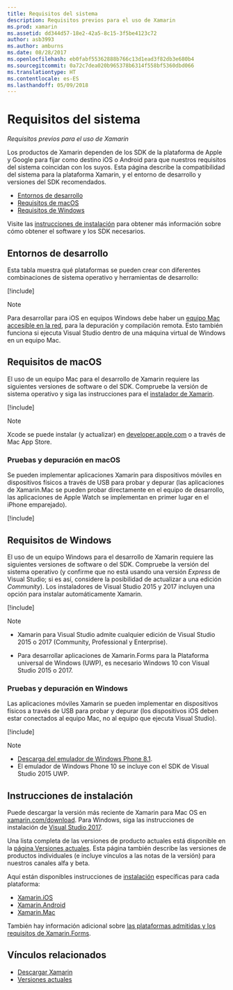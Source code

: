```yaml
---
title: Requisitos del sistema
description: Requisitos previos para el uso de Xamarin
ms.prod: xamarin
ms.assetid: dd344d57-18e2-42a5-8c15-3f5be4123c72
author: asb3993
ms.author: amburns
ms.date: 08/28/2017
ms.openlocfilehash: eb0fabf55362888b766c13d1ead3f82db3e680b4
ms.sourcegitcommit: 0a72c7dea020b965378b6314f558bf5360dbd066
ms.translationtype: HT
ms.contentlocale: es-ES
ms.lasthandoff: 05/09/2018
---
```

# <a name="system-requirements"></a>Requisitos del sistema

_Requisitos previos para el uso de Xamarin_

Los productos de Xamarin dependen de los SDK de la plataforma de Apple y Google para fijar como destino iOS o Android para que nuestros requisitos del sistema coincidan con los suyos. Esta página describe la compatibilidad del sistema para la plataforma Xamarin, y el entorno de desarrollo y versiones del SDK recomendados.

- [Entornos de desarrollo](#devenv)
- [Requisitos de macOS](#mac)
- [Requisitos de Windows](#windows)

Visite las [instrucciones de instalación](#install) para obtener más información sobre cómo obtener el software y los SDK necesarios.

<a name="devenv" />

## <a name="development-environments"></a>Entornos de desarrollo

Esta tabla muestra qué plataformas se pueden crear con diferentes combinaciones de sistema operativo y herramientas de desarrollo:

[!include[](~/cross-platform/includes/development-environment.md)]


> [!NOTE]
> Para desarrollar para iOS en equipos Windows debe haber un [equipo Mac accesible en la red](~/ios/get-started/installation/windows/connecting-to-mac/index.md), para la depuración y compilación remota. Esto también funciona si ejecuta Visual Studio dentro de una máquina virtual de Windows en un equipo Mac.

<a name="mac" />

## <a name="macos-requirements"></a>Requisitos de macOS

El uso de un equipo Mac para el desarrollo de Xamarin requiere las siguientes versiones de software o del SDK. Compruebe la versión de sistema operativo y siga las instrucciones para el [instalador de Xamarin](#install).

[!include[](~/cross-platform/includes/macos-requirements.md)]

> [!NOTE]
> Xcode se puede instalar (y actualizar) en [developer.apple.com](https://developer.apple.com/xcode/download/) o a través de Mac App Store.

### <a name="testing--debugging-on-macos"></a>Pruebas y depuración en macOS

Se pueden implementar aplicaciones Xamarin para dispositivos móviles en dispositivos físicos a través de USB para probar y depurar (las aplicaciones de Xamarin.Mac se pueden probar directamente en el equipo de desarrollo, las aplicaciones de Apple Watch se implementan en primer lugar en el iPhone emparejado).

[!include[](~/cross-platform/includes/macos-testing.md)]


<a name="windows" />

## <a name="windows-requirements"></a>Requisitos de Windows

El uso de un equipo Windows para el desarrollo de Xamarin requiere las siguientes versiones de software o del SDK.
Compruebe la versión del sistema operativo (y confirme que no está usando una versión *Express* de Visual Studio; si es así, considere la posibilidad de actualizar a una edición *Community*).
Los instaladores de Visual Studio 2015 y 2017 incluyen una opción para instalar automáticamente Xamarin.

[!include[](~/cross-platform/includes/windows-requirements.md)]


> [!NOTE]
>
>* Xamarin para Visual Studio admite cualquier edición de Visual Studio 2015 o 2017 (Community, Professional y Enterprise).
>
>* Para desarrollar aplicaciones de Xamarin.Forms para la Plataforma universal de Windows (UWP), es necesario Windows 10 con Visual Studio 2015 o 2017.


### <a name="testing--debugging-on-windows"></a>Pruebas y depuración en Windows

Las aplicaciones móviles Xamarin se pueden implementar en dispositivos físicos a través de USB para probar y depurar (los dispositivos iOS deben estar conectados al equipo Mac, no al equipo que ejecuta Visual Studio).

[!include[](~/cross-platform/includes/windows-testing.md)]


> [!NOTE]
>
>* [Descarga del emulador de Windows Phone 8.1](https://www.microsoft.com/download/details.aspx?id=43719).
>* El emulador de Windows Phone 10 se incluye con el SDK de Visual Studio 2015 UWP.

<a name="install" />

## <a name="installation-instructions"></a>Instrucciones de instalación

Puede descargar la versión más reciente de Xamarin para Mac OS en [xamarin.com/download](http://xamarin.com/download). Para Windows, siga las instrucciones de instalación de [Visual Studio 2017](https://docs.microsoft.com/visualstudio/install/install-visual-studio).

Una lista completa de las versiones de producto actuales está disponible en la [página Versiones actuales](http://developer.xamarin.com/releases/current/). Esta página también describe las versiones de productos individuales (e incluye vínculos a las notas de la versión) para nuestros canales alfa y beta.

Aquí están disponibles instrucciones de [instalación](~/cross-platform/get-started/installation/index.md) específicas para cada plataforma:

- [Xamarin.iOS](~/ios/get-started/installation/index.md)
- [Xamarin.Android](~/android/get-started/installation/index.md)
- [Xamarin.Mac](~/mac/get-started/installation.md)

También hay información adicional sobre [las plataformas admitidas y los requisitos de Xamarin.Forms](~/xamarin-forms/get-started/installation.md).


## <a name="related-links"></a>Vínculos relacionados

- [Descargar Xamarin](https://xamarin.com/download/)
- [Versiones actuales](https://developer.xamarin.com/releases/current/)
